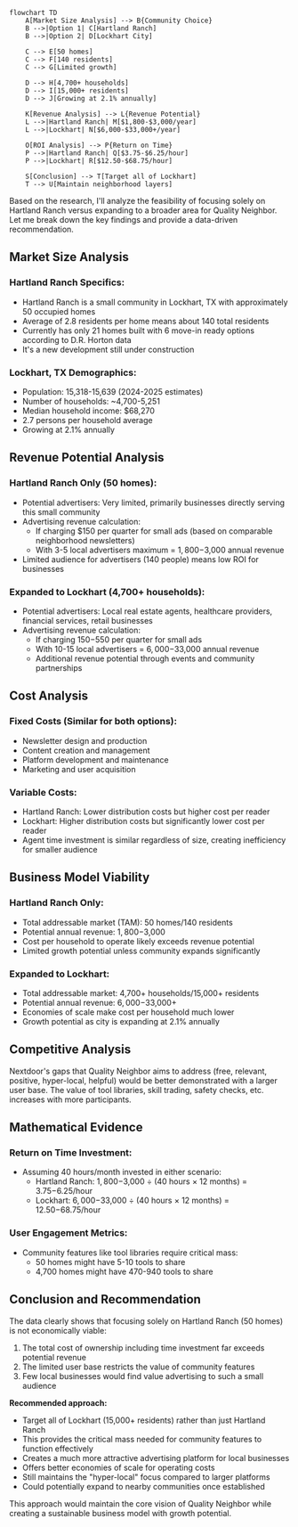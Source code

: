 ```mermaid
flowchart TD
    A[Market Size Analysis] --> B{Community Choice}
    B -->|Option 1| C[Hartland Ranch]
    B -->|Option 2| D[Lockhart City]
    
    C --> E[50 homes]
    C --> F[140 residents]
    C --> G[Limited growth]
    
    D --> H[4,700+ households]
    D --> I[15,000+ residents] 
    D --> J[Growing at 2.1% annually]
    
    K[Revenue Analysis] --> L{Revenue Potential}
    L -->|Hartland Ranch| M[$1,800-$3,000/year]
    L -->|Lockhart| N[$6,000-$33,000+/year]
    
    O[ROI Analysis] --> P{Return on Time}
    P -->|Hartland Ranch| Q[$3.75-$6.25/hour]
    P -->|Lockhart| R[$12.50-$68.75/hour]
    
    S[Conclusion] --> T[Target all of Lockhart]
    T --> U[Maintain neighborhood layers]
```

Based on the research, I'll analyze the feasibility of focusing solely on Hartland Ranch versus expanding to a broader area for Quality Neighbor. Let me break down the key findings and provide a data-driven recommendation.

## Market Size Analysis

### Hartland Ranch Specifics:
- Hartland Ranch is a small community in Lockhart, TX with approximately 50 occupied homes
- Average of 2.8 residents per home means about 140 total residents
- Currently has only 21 homes built with 6 move-in ready options according to D.R. Horton data
- It's a new development still under construction

### Lockhart, TX Demographics:
- Population: 15,318-15,639 (2024-2025 estimates)
- Number of households: ~4,700-5,251
- Median household income: $68,270
- 2.7 persons per household average
- Growing at 2.1% annually

## Revenue Potential Analysis

### Hartland Ranch Only (50 homes):
- Potential advertisers: Very limited, primarily businesses directly serving this small community
- Advertising revenue calculation:
  - If charging $150 per quarter for small ads (based on comparable neighborhood newsletters)
  - With 3-5 local advertisers maximum = $1,800-$3,000 annual revenue
- Limited audience for advertisers (140 people) means low ROI for businesses

### Expanded to Lockhart (4,700+ households):
- Potential advertisers: Local real estate agents, healthcare providers, financial services, retail businesses
- Advertising revenue calculation:
  - If charging $150-$550 per quarter for small ads
  - With 10-15 local advertisers = $6,000-$33,000 annual revenue
  - Additional revenue potential through events and community partnerships

## Cost Analysis

### Fixed Costs (Similar for both options):
- Newsletter design and production
- Content creation and management
- Platform development and maintenance
- Marketing and user acquisition

### Variable Costs:
- Hartland Ranch: Lower distribution costs but higher cost per reader
- Lockhart: Higher distribution costs but significantly lower cost per reader
- Agent time investment is similar regardless of size, creating inefficiency for smaller audience

## Business Model Viability

### Hartland Ranch Only:
- Total addressable market (TAM): 50 homes/140 residents
- Potential annual revenue: $1,800-$3,000
- Cost per household to operate likely exceeds revenue potential
- Limited growth potential unless community expands significantly

### Expanded to Lockhart:
- Total addressable market: 4,700+ households/15,000+ residents
- Potential annual revenue: $6,000-$33,000+
- Economies of scale make cost per household much lower
- Growth potential as city is expanding at 2.1% annually

## Competitive Analysis

Nextdoor's gaps that Quality Neighbor aims to address (free, relevant, positive, hyper-local, helpful) would be better demonstrated with a larger user base. The value of tool libraries, skill trading, safety checks, etc. increases with more participants.

## Mathematical Evidence

### Return on Time Investment:
- Assuming 40 hours/month invested in either scenario:
  - Hartland Ranch: $1,800-$3,000 ÷ (40 hours × 12 months) = $3.75-$6.25/hour
  - Lockhart: $6,000-$33,000 ÷ (40 hours × 12 months) = $12.50-$68.75/hour

### User Engagement Metrics:
- Community features like tool libraries require critical mass:
  - 50 homes might have 5-10 tools to share
  - 4,700 homes might have 470-940 tools to share

## Conclusion and Recommendation

The data clearly shows that focusing solely on Hartland Ranch (50 homes) is not economically viable:

1. The total cost of ownership including time investment far exceeds potential revenue
2. The limited user base restricts the value of community features
3. Few local businesses would find value advertising to such a small audience

**Recommended approach:**
- Target all of Lockhart (15,000+ residents) rather than just Hartland Ranch
- This provides the critical mass needed for community features to function effectively
- Creates a much more attractive advertising platform for local businesses
- Offers better economies of scale for operating costs
- Still maintains the "hyper-local" focus compared to larger platforms
- Could potentially expand to nearby communities once established

This approach would maintain the core vision of Quality Neighbor while creating a sustainable business model with growth potential.